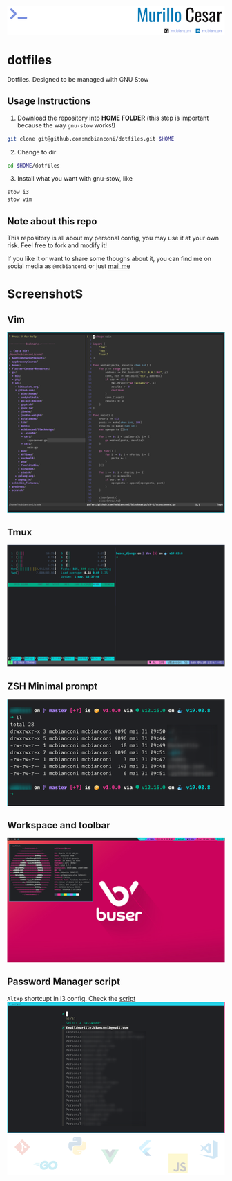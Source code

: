 ![Banner](https://github.com/mcbianconi/images/blob/master/banner.png)
# dotfiles
Dotfiles. Designed to be managed with GNU Stow 

## Usage Instructions
1. Download the repository into **HOME FOLDER** (this step is important because the way `gnu-stow` works!)
```sh
git clone git@github.com:mcbianconi/dotfiles.git $HOME
```
2. Change to dir
```bash
cd $HOME/dotfiles
```
3. Install what you want with gnu-stow, like
```bash
stow i3
stow vim
```
## Note about this repo
This repository is all about my personal config, you may use it at your own risk. Feel free to fork and modify it!

If you like it or want to share some thoughs about it, you can find me on social media as `@mcbianconi` or just [mail me](mailto:murillo.bianconi@gmail.com)

# ScreenshotS

## Vim
![Vim](vim.png)

## Tmux
![Tmux](tmux.png)

## ZSH Minimal prompt
![ZSH Prompt](zsh_prompt.png)

## Workspace and toolbar
![Workspace](workspace.png)

## Password Manager script
`Alt+p` shortcupt in i3 config. Check the [script](prod/scripts/quickpass.sh)
![Password Manager Script](quickpass.png)
![End Banner](https://github.com/mcbianconi/images/blob/master/readme-footer.png)
